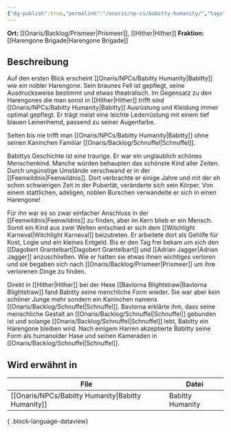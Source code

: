 ```yaml
---
{"dg-publish":true,"permalink":"/onaris/np-cs/babitty-humanity/","tags":["npc","kampagne/witchlight"]}
---
```


**Ort:** [[Onaris/Backlog/Prismeer\|Prismeer]], [[Hither\|Hither]]
**Fraktion:** [[Harengone Brigade\|Harengone Brigade]]
## Beschreibung 
Auf den ersten Blick erscheint [[Onaris/NPCs/Babitty Humanity\|Babitty]] wie ein nobler Harengone. Sein braunes Fell ist gepflegt, seine Ausdrucksweise bestimmt und etwas theatralisch. Im Gegensatz zu den Harengones die man sonst in [[Hither\|Hither]] trifft sind [[Onaris/NPCs/Babitty Humanity\|Babitty]] Ausrüstung und Kleidung immer optimal gepflegt. Er trägt meist eine leichte Lederrüstung mit einem tief blauen Leinenhemd, passend zu seiner Augenfarbe.

Selten bis nie trifft man [[Onaris/NPCs/Babitty Humanity\|Babitty]] ohne seinen Kaninchen Familiar [[Onaris/Backlog/Schnuffel\|Schnuffel]]. 

Babittys Geschichte ist eine traurige. Er war ein unglaublich schönes Menschenkind. Manche würden behaupten das schönste Kind aller Zeiten. Durch ungünstige Umstände verschwand er in der [[Feenwildnis\|Feenwildnis]]. Dort verbrachte er einige Jahre und mit der eh schon schwierigen Zeit in der Pubertät, veränderte sich sein Körper. Von einem stattlichen, adeligen, noblen Burschen verwandelte er sich in einen Harengone!

Für ihn war es so zwar einfacher Anschluss in der [[Feenwildnis\|Feenwildnis]] zu finden, aber im Kern blieb er ein Mensch. Somit ein Kind aus zwei Welten entschied er sich dem [[Witchlight Karneval\|Witchlight Karneval]] beizutreten. Er arbeitete dort als Gehilfe für Kost, Logie und ein kleines Entgeld. Bis er den Tag frei bekam um sich den [[Dagobert Grantelbart\|Dagobert Grantelbart]] und [[Adrian Jagger\|Adrian Jagger]] anzuschließen. Wie er hatten sie etwas ihnen wichtiges verloren und sie begaben sich nach [[Onaris/Backlog/Prismeer\|Prismeer]] um ihre verlorenen Dinge zu finden.

Direkt in [[Hither\|Hither]] bei der Hexe [[Bavlorna Blightstraw\|Bavlorna Blightstraw]] fand Babitty seine menchliche Form wieder. Sie war aber kein schöner Junge mehr sondern ein Kaninchen namens [[Onaris/Backlog/Schnuffel\|Schnuffel]]. Bavlorna erklärte ihm, dass seine menschliche Gestalt an [[Onaris/Backlog/Schnuffel\|Schnuffel]] gebunden ist und solange [[Onaris/Backlog/Schnuffel\|Schnuffel]] lebt, Babitty ein Harengone bleiben wird. Nach einigem Harren akzeptierte Babitty seine Form als humanoider Hase und seinen Kameraden in [[Onaris/Backlog/Schnuffel\|Schnuffel]].


<div class="transclusion internal-embed is-loaded"><div class="markdown-embed">






</div></div>
  

## Wird erwähnt in

| File                                                  | Datei            |
| ----------------------------------------------------- | ---------------- |
| [[Onaris/NPCs/Babitty Humanity\|Babitty Humanity]] | Babitty Humanity |

{ .block-language-dataview}
